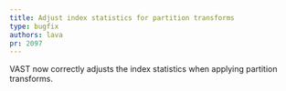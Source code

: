 ```yaml
---
title: Adjust index statistics for partition transforms
type: bugfix
authors: lava
pr: 2097
---
```


VAST now correctly adjusts the index statistics when applying partition
transforms.
